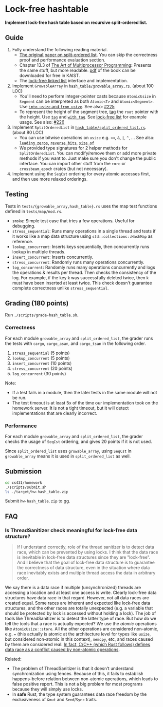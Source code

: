 # Lock-free hashtable
**Implement lock-free hash table based on recursive split-ordered list.**

## Guide
1. Fully understand the following reading material.
    + [The original paper on split-ordered list](https://dl.acm.org/doi/abs/10.1145/1147954.1147958).
      You can skip the correctness proof and performance evaluation section.
    + Chapter 13.3 of [The Art of Multiprocessor Programming](https://www.amazon.com/Art-Multiprocessor-Programming-Revised-Reprint/dp/0123973376):
      Presents the same stuff, but more readable.
      [pdf](https://dl.acm.org/doi/book/10.5555/2385452) of the book can be downloaded for free in KAIST.
    + The [lock-free linked list](https://github.com/kaist-cp/cs431/blob/main/src/lockfree/list.rs) interface and implementation.
1. Implement `GrowableArray` in [`hash_table/growable_array.rs`](../src/hash_table/growable_array.rs). (about 100 LOC)
    * You'll need to perform integer-pointer casts because `AtomicUsize` in `Segment` can be interpreted as both `Atomic<T>` and `Atomic<Segment>`.
      Use [`into_usize` and `from_usize`](https://docs.rs/crossbeam/*/crossbeam/epoch/trait.Pointer.html).
      See also: [#225](https://github.com/kaist-cp/cs431/issues/225)
    * To represent the height of the segment tree, [tag](https://en.wikipedia.org/wiki/Tagged_pointer) the `root` pointer with the height.
      Use [`tag`](https://docs.rs/crossbeam/*/crossbeam/epoch/struct.Shared.html#method.tag) and [`with_tag`](https://docs.rs/crossbeam/*/crossbeam/epoch/struct.Shared.html#method.with_tag).
      See [lock-free list](https://github.com/kaist-cp/cs431/blob/main/src/lockfree/list.rs) for example usage.
      See also: [#226](https://github.com/kaist-cp/cs431/issues/226)
1. Implement `SplitOrderedList` in [`hash_table/split_ordered_list.rs`](../src/hash_table/split_ordered_list.rs). (about 80 LOC)
    * You can use bitwise operations on `usize` e.g. `<<`, `&`, `|`, `^`, ...
      See also: [`leading_zeros`](https://doc.rust-lang.org/std/primitive.usize.html#method.leading_zeros), [`reverse_bits`](https://doc.rust-lang.org/std/primitive.usize.html#method.reverse_bits), [`size_of`](https://doc.rust-lang.org/std/mem/fn.size_of.html)
    * We provided type signatures for 2 helper methods for `SplitOrderedList`.
      You can modify/remove them or add more private methods if you want to.
      Just make sure you don't change the public interface. You can import other stuff from the `core` or `crossbeam_epoch` crates (but not necessary).
1. Implement using the `SeqCst` ordering for every atomic accesses first, and then use more relaxed orderings.

## Testing
Tests in `tests/{growable_array,hash_table}.rs` uses the map test functions defined in `tests/map/mod.rs`.
* `smoke`:
  Simple test case that tries a few operations. Useful for debugging.
* `stress_sequential`:
  Runs many operations in a single thread and tests if it works like a map data structure using `std::collections::HashMap` as reference.
* `lookup_concurrent`:
  Inserts keys sequentially, then concurrently runs lookup in multiple threads.
* `insert_concurrent`:
  Inserts concurrently.
* `stress_concurrent`:
  Randomly runs many operations concurrently.
* `log_concurrent`:
  Randomly runs many operations concurrently and logs the operations & results per thread.
  Then checks the consistency of the log.
  For example, if the key `k` was successfully deleted twice, then `k` must have been inserted at least twice.
  This check doesn't guarantee complete correctness unlike `stress_sequential`.

## Grading (180 points)
Run `./scripts/grade-hash_table.sh`.

### Correctness
For each module `growable_array` and `split_ordered_list`,
the grader runs the tests with `cargo`, `cargo_asan`, and `cargo_tsan` in the following order.
1. `stress_sequential` (5 points)
1. `lookup_concurrent` (5 points)
1. `insert_concurrent` (10 points)
1. `stress_concurrent` (20 points)
1. `log_concurrent` (30 points)

Note:
* If a test fails in a module, then the later tests in the same module will not be run.
* The test timeout is at least 5x of the time our implementation took on the homework server.
  It is not a tight timeout, but it will detect implementations that are clearly incorrect.

### Performance
For each module `growable_array` and `split_ordered_list`,
the grader checks the usage of `SeqCst` ordering, and gives 20 points if it is not used.

Since `split_ordered_list` uses `growable_array`, using `SeqCst` in `growable_array` means it
is used in `split_ordered_list` as well.

## Submission
```bash
cd cs431/homework
./scripts/submit.sh
ls ./target/hw-hash_table.zip
```
Submit `hw-hash_table.zip` to gg.


## FAQ

### Is ThreadSanitizer check meaningful for lock-free data structure?
> If I understand correctly, role of the thread sanitizer is to detect data race, which can be prevented by using locks.
> I think that the data race is inevitable in lock-free data structures since they are "lock-free".
> And I believe that the goal of lock-free data structure is to guarantee the correctness of data structure,
> even in the situation where data race inevitably exists and multiple thread access the data in arbitrary order.

We say there is a data race if multiple (unsynchronized) threads are accessing a location and at least one access is write.
Clearly lock-free data structures have data race in that regard.
However, not all data races are created equal.
Some races are inherent and expected like lock-free data structures, and the other races are totally unexpected
(e.g. a variable that should be protected by lock is accessed without holding a lock).
The job of tools like ThreadSanitizer is to detect the latter type of race.
But how do we tell the tools that a race is actually expected?
We use the *atomic* operations like `AtomicUsize::store`.
All the other operations are considered non-atomic,
e.g. `=` (this actually is atomic at the architecture level for types like `usize`, but considered non-atomic in this context), `memcpy`, etc,
and races caused by them are considered real.
[In fact, C/C++ (which Rust follows) defines data race as a conflict caused by non-atomic operations](https://en.cppreference.com/w/cpp/language/memory_model#Threads_and_data_races).

Related:
* The problem of ThreadSanitizer is that it doesn't understand synchronization using fences. Because of this, it fails to establish happens-before relation between non-atomic operations, which leads to false positive report. This is not a big problem for most programs because they will simply use locks.
* In **safe** Rust, the type system guarantees data race freedom by the exclusiveness of `&mut` and  `Send`/`Sync` traits.
